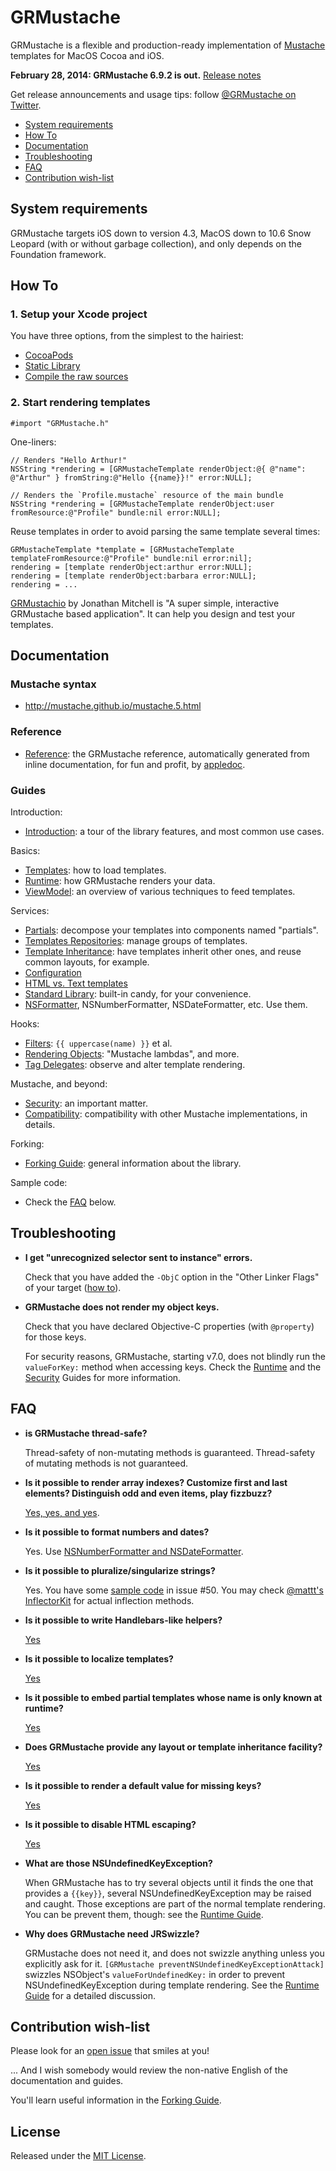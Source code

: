 GRMustache
==========

GRMustache is a flexible and production-ready implementation of [Mustache](http://mustache.github.io/) templates for MacOS Cocoa and iOS.

**February 28, 2014: GRMustache 6.9.2 is out.** [Release notes](RELEASE_NOTES.md)

Get release announcements and usage tips: follow [@GRMustache on Twitter](http://twitter.com/GRMustache).

- [System requirements](#system-requirements)
- [How To](#how-to)
- [Documentation](#documentation)
- [Troubleshooting](#troubleshooting)
- [FAQ](#faq)
- [Contribution wish-list](#contribution-wish-list)


System requirements
-------------------

GRMustache targets iOS down to version 4.3, MacOS down to 10.6 Snow Leopard (with or without garbage collection), and only depends on the Foundation framework.


How To
------

### 1. Setup your Xcode project

You have three options, from the simplest to the hairiest:

- [CocoaPods](Guides/installation.md#option-1-cocoapods)
- [Static Library](Guides/installation.md#option-2-static-library)
- [Compile the raw sources](Guides/installation.md#option-3-compiling-the-raw-sources)


### 2. Start rendering templates

```objc
#import "GRMustache.h"
```

One-liners:

```objc
// Renders "Hello Arthur!"
NSString *rendering = [GRMustacheTemplate renderObject:@{ @"name": @"Arthur" } fromString:@"Hello {{name}}!" error:NULL];
```

```objc
// Renders the `Profile.mustache` resource of the main bundle
NSString *rendering = [GRMustacheTemplate renderObject:user fromResource:@"Profile" bundle:nil error:NULL];
```

Reuse templates in order to avoid parsing the same template several times:

```objc
GRMustacheTemplate *template = [GRMustacheTemplate templateFromResource:@"Profile" bundle:nil error:nil];
rendering = [template renderObject:arthur error:NULL];
rendering = [template renderObject:barbara error:NULL];
rendering = ...
```

[GRMustachio](https://github.com/mugginsoft/GRMustachio) by Jonathan Mitchell is "A super simple, interactive GRMustache based application". It can help you design and test your templates.

Documentation
-------------

### Mustache syntax

- http://mustache.github.io/mustache.5.html

### Reference

- [Reference](http://groue.github.io/GRMustache/Reference/): the GRMustache reference, automatically generated from inline documentation, for fun and profit, by [appledoc](http://gentlebytes.com/appledoc/).

### Guides

Introduction:

- [Introduction](Guides/introduction.md): a tour of the library features, and most common use cases.

Basics:

- [Templates](Guides/templates.md): how to load templates.
- [Runtime](Guides/runtime.md): how GRMustache renders your data.
- [ViewModel](Guides/view_model.md): an overview of various techniques to feed templates.

Services:

- [Partials](Guides/partials.md): decompose your templates into components named "partials".
- [Templates Repositories](Guides/template_repositories.md): manage groups of templates.
- [Template Inheritance](Guides/template_inheritance.md): have templates inherit other ones, and reuse common layouts, for example.
- [Configuration](Guides/configuration.md)
- [HTML vs. Text templates](Guides/html_vs_text.md)
- [Standard Library](Guides/standard_library.md): built-in candy, for your convenience.
- [NSFormatter](Guides/NSFormatter.md), NSNumberFormatter, NSDateFormatter, etc. Use them.

Hooks:

- [Filters](Guides/filters.md): `{{ uppercase(name) }}` et al.
- [Rendering Objects](Guides/rendering_objects.md): "Mustache lambdas", and more.
- [Tag Delegates](Guides/delegate.md): observe and alter template rendering.

Mustache, and beyond:

- [Security](Guides/security.md): an important matter.
- [Compatibility](Guides/compatibility.md): compatibility with other Mustache implementations, in details.

Forking:

- [Forking Guide](Guides/forking.md): general information about the library.

Sample code:

- Check the [FAQ](#faq) below.


Troubleshooting
---------------

- **I get "unrecognized selector sent to instance" errors.**
    
    Check that you have added the `-ObjC` option in the "Other Linker Flags" of your target ([how to](http://developer.apple.com/library/mac/#qa/qa1490/_index.html)).

- **GRMustache does not render my object keys.**

    Check that you have declared Objective-C properties (with `@property`) for those keys.
    
    For security reasons, GRMustache, starting v7.0, does not blindly run the `valueForKey:` method when accessing keys. Check the [Runtime](Guides/runtime.md#key-access) and the [Security](Guides/security.md#safe-key-access) Guides for more information.


FAQ
---

- **is GRMustache thread-safe?**
    
    Thread-safety of non-mutating methods is guaranteed. Thread-safety of mutating methods is not guaranteed.

- **Is it possible to render array indexes? Customize first and last elements? Distinguish odd and even items, play fizzbuzz?**
    
    [Yes, yes, and yes](Guides/sample_code/indexes.md).

- **Is it possible to format numbers and dates?**
    
    Yes. Use [NSNumberFormatter and NSDateFormatter](Guides/NSFormatter.md).

- **Is it possible to pluralize/singularize strings?**
    
    Yes. You have some [sample code](https://github.com/groue/GRMustache/issues/50#issuecomment-16197912) in issue #50. You may check [@mattt's InflectorKit](https://github.com/mattt/InflectorKit) for actual inflection methods.

- **Is it possible to write Handlebars-like helpers?**
    
    [Yes](Guides/rendering_objects.md)

- **Is it possible to localize templates?**

    [Yes](Guides/standard_library.md#localize)

- **Is it possible to embed partial templates whose name is only known at runtime?**

    [Yes](Guides/rendering_objects.md)

- **Does GRMustache provide any layout or template inheritance facility?**
    
    [Yes](Guides/partials.md)

- **Is it possible to render a default value for missing keys?**

    [Yes](Guides/view_model.md#default-values)

- **Is it possible to disable HTML escaping?**

    [Yes](Guides/html_vs_text.md)

- **What are those NSUndefinedKeyException?**

    When GRMustache has to try several objects until it finds the one that provides a `{{key}}`, several NSUndefinedKeyException may be raised and caught. Those exceptions are part of the normal template rendering. You can be prevent them, though: see the [Runtime Guide](Guides/runtime.md#detailed-description-of-grmustache-handling-of-valueforkey).

- **Why does GRMustache need JRSwizzle?**

    GRMustache does not need it, and does not swizzle anything unless you explicitly ask for it. `[GRMustache preventNSUndefinedKeyExceptionAttack]` swizzles NSObject's `valueForUndefinedKey:` in order to prevent NSUndefinedKeyException during template rendering. See the [Runtime Guide](Guides/runtime.md#detailed-description-of-grmustache-handling-of-valueforkey) for a detailed discussion.


Contribution wish-list
----------------------

Please look for an [open issue](GRMustache/issues) that smiles at you!

... And I wish somebody would review the non-native English of the documentation and guides.


You'll learn useful information in the [Forking Guide](Guides/forking.md).


License
-------

Released under the [MIT License](LICENSE).
